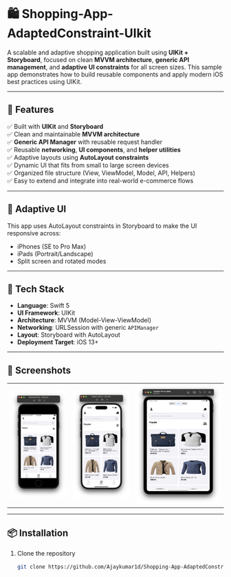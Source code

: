 # 🛍️ Shopping-App-AdaptedConstraint-UIkit

A scalable and adaptive shopping application built using **UIKit + Storyboard**, focused on clean **MVVM architecture**, **generic API management**, and **adaptive UI constraints** for all screen sizes. This sample app demonstrates how to build reusable components and apply modern iOS best practices using UIKit.

---

## 🚀 Features

✅ Built with **UIKit** and **Storyboard**  
✅ Clean and maintainable **MVVM architecture**  
✅ **Generic API Manager** with reusable request handler  
✅ Reusable **networking**, **UI components**, and **helper utilities**  
✅ Adaptive layouts using **AutoLayout constraints**  
✅ Dynamic UI that fits from small to large screen devices  
✅ Organized file structure (View, ViewModel, Model, API, Helpers)  
✅ Easy to extend and integrate into real-world e-commerce flows  

---

## 📐 Adaptive UI

This app uses AutoLayout constraints in Storyboard to make the UI responsive across:

- iPhones (SE to Pro Max)
- iPads (Portrait/Landscape)
- Split screen and rotated modes

---

## 🧰 Tech Stack

- **Language**: Swift 5
- **UI Framework**: UIKit
- **Architecture**: MVVM (Model-View-ViewModel)
- **Networking**: URLSession with generic `APIManager`
- **Layout**: Storyboard with AutoLayout
- **Deployment Target**: iOS 13+

---

## 📸 Screenshots

<table>
  <tr>
    <td><img src="images/image_1.png" alt="image_1" width="200"/></td>
    <td><img src="images/image_2.png" alt="image_2" width="200"/></td>
    <td><img src="images/image_3.png" alt="image_3" width="300"/></td>
  </tr>
</table>


---


## 📦 Installation

1. Clone the repository  
   ```bash
   git clone https://github.com/Ajaykumar1d/Shopping-App-AdaptedConstraint-UIkit.git

